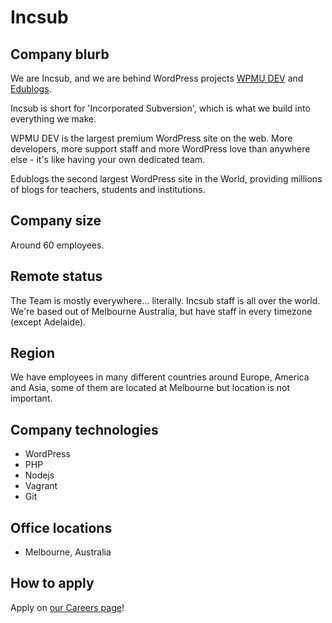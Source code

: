 # Incsub

## Company blurb

We are Incsub, and we are behind WordPress projects [WPMU DEV](http://wpmudev.org) and [Edublogs](http://edublogs.org). 

Incsub is short for 'Incorporated Subversion', which is what we build into everything we make.

WPMU DEV is the largest premium WordPress site on the web. More developers, more support staff and more WordPress love than anywhere else - it's like having your own dedicated team.

Edublogs the second largest WordPress site in the World, providing millions of blogs for teachers, students and institutions.


## Company size

Around 60 employees.

## Remote status

The Team is mostly everywhere... literally. Incsub staff is all over the world. We're based out of Melbourne Australia, but have staff in every timezone (except Adelaide).

## Region

We have employees in many different countries around Europe, America and Asia, some of them are located at Melbourne but location is not important.

## Company technologies

- WordPress
- PHP
- Nodejs
- Vagrant
- Git

## Office locations

- Melbourne, Australia

## How to apply

Apply on [our Careers page](http://incsub.com/careers/)!
